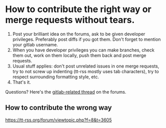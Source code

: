 # How to contribute the right way or merge requests without tears.

1. Post your brilliant idea on the forums, ask to be given developer privileges. Preferably post diffs if you got them. Don't forget to mention your gitlab username.
2. When you have developer privileges you can make branches, check them out, work on them locally, push them back and post merge requests.
3. Usual stuff applies: don't post unrelated issues in one merge requests, try to not screw up indenting (tt-rss mostly uses tab characters), try to respect surrounding formatting style, etc.
4. That's it.

Questions? Here's the [gitlab-related thread](https://tt-rss.org/forum/viewtopic.php?f=10&t=3432) on the forums.

## How to contribute the wrong way

https://tt-rss.org/forum/viewtopic.php?f=8&t=3605
